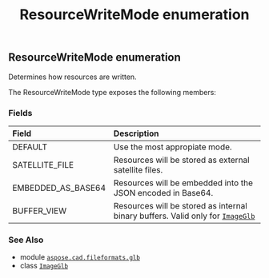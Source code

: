 ﻿---
title: ResourceWriteMode enumeration
second_title: Aspose.CAD for Python via .NET API References
description: 
type: docs
weight: 530
url: /python-net/aspose.cad.fileformats.glb/resourcewritemode/
is_root: false
---

## ResourceWriteMode enumeration

Determines how resources are written.



The ResourceWriteMode type exposes the following members:

### Fields
| Field | Description |
| :- | :- |
| DEFAULT | Use the most appropiate mode. |
| SATELLITE_FILE | Resources will be stored as external satellite files. |
| EMBEDDED_AS_BASE64 | Resources will be embedded into the JSON encoded in Base64. |
| BUFFER_VIEW | Resources will be stored as internal binary buffers. Valid only for [`ImageGlb`](/cad/python-net/aspose.cad.fileformats.glb/imageglb) |



### See Also
* module [`aspose.cad.fileformats.glb`](..)
* class [`ImageGlb`](/cad/python-net/aspose.cad.fileformats.glb/imageglb)
